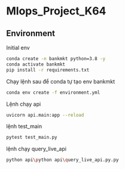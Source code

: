 # Mlops_Project_K64

## Environment

Initial env
```bash
conda create -n bankmkt python=3.8 -y
conda activate bankmkt
pip install -r requirements.txt
``` 

Chạy lệnh sau để conda tự tạo env bankmkt
```bash
conda env create -f environment.yml
```
Lệnh chạy api
```bash
uvicorn api.main:app --reload
```

lệnh test_main
```bash
pytest test_main.py
```
lệnh chạy query_live_api
```bash
python api\python api\query_live_api.py.py
```
